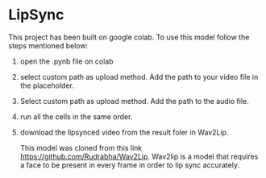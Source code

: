 # LipSync

This project has been built on google colab. To use this model follow the steps mentioned below:
1. open the .pynb file on colab
2. select custom path as upload method. Add the path to your video file in the placeholder.
3. Select custom path as upload method. Add the path to the audio file.
4. run all the cells in the same order.
5. download the lipsynced video from the result foler in Wav2Lip.

   This model was cloned from this link https://github.com/Rudrabha/Wav2Lip.
   Wav2lip is a model that requires a face to be present in every frame in order to lip sync accurately.

  
